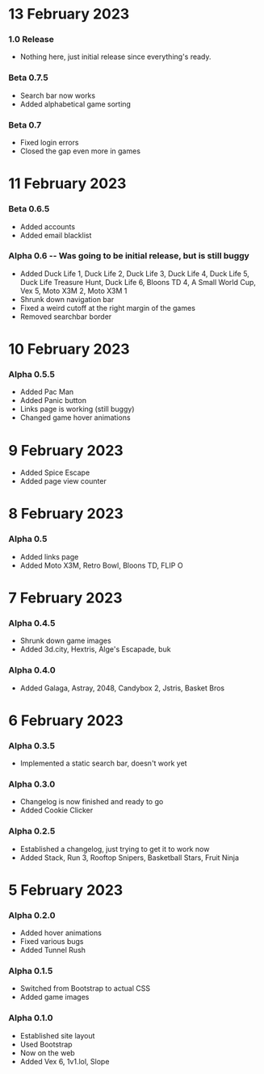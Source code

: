 # 13 February 2023

### 1.0 Release
* Nothing here, just initial release since everything's ready.

### Beta 0.7.5
* Search bar now works
* Added alphabetical game sorting

### Beta 0.7
* Fixed login errors
* Closed the gap even more in games

# 11 February 2023
### Beta 0.6.5
* Added accounts
* Added email blacklist

### Alpha 0.6 -- Was going to be initial release, but is still buggy
* Added Duck Life 1, Duck Life 2, Duck Life 3, Duck Life 4, Duck Life 5, Duck Life Treasure Hunt, Duck Life 6, Bloons TD 4, A Small World Cup, Vex 5, Moto X3M 2, Moto X3M 1
* Shrunk down navigation bar
* Fixed a weird cutoff at the right margin of the games
* Removed searchbar border

# 10 February 2023

### Alpha 0.5.5
* Added Pac Man
* Added Panic button
* Links page is working (still buggy)
* Changed game hover animations

# 9 February 2023
* Added Spice Escape
* Added page view counter

# 8 February 2023

### Alpha 0.5
* Added links page
* Added Moto X3M, Retro Bowl, Bloons TD, FLIP O

# 7 February 2023

### Alpha 0.4.5
* Shrunk down game images
* Added 3d.city, Hextris, Alge's Escapade, buk

### Alpha 0.4.0
* Added Galaga, Astray, 2048, Candybox 2, Jstris, Basket Bros

# 6 February 2023

### Alpha 0.3.5
* Implemented a static search bar, doesn't work yet

### Alpha 0.3.0
* Changelog is now finished and ready to go
* Added Cookie Clicker

### Alpha 0.2.5
* Established a changelog, just trying to get it to work now
* Added Stack, Run 3, Rooftop Snipers, Basketball Stars, Fruit Ninja  

# 5 February 2023

### Alpha 0.2.0
* Added hover animations
* Fixed various bugs
* Added Tunnel Rush  


### Alpha 0.1.5
* Switched from Bootstrap to actual CSS
* Added game images  


### Alpha 0.1.0
* Established site layout
* Used Bootstrap
* Now on the web
* Added Vex 6, 1v1.lol, Slope  